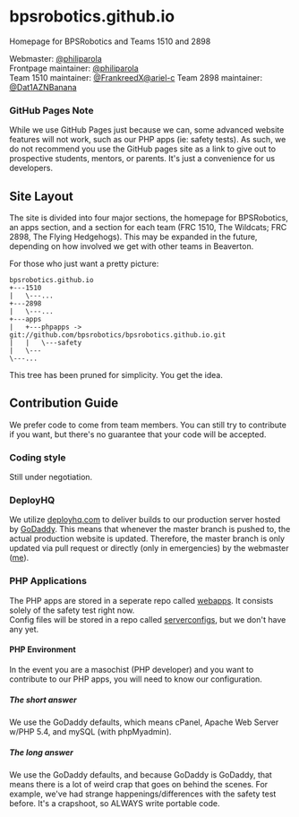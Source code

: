 # bpsrobotics.github.io
Homepage for BPSRobotics and Teams 1510 and 2898

Webmaster:				[@philiparola](https://github.com/philiparola)  
Frontpage maintainer:	[@philiparola](https://github.com/philiparola)  
Team 1510 maintainer:	[@FrankreedX](https://github.com/FrankreedX)[@ariel-c](https://github.com/ariel-c)
Team 2898 maintainer:	[@Dat1AZNBanana](https://github.com/Dat1AZNBanana)  
### GitHub Pages Note
While we use GitHub Pages just because we can, some advanced website features will not work, such as our PHP apps (ie: safety tests).  As such, we do not recommend you use the GitHub pages site as a link to give out to prospective students, mentors, or parents.  It's just a convenience for us developers.
## Site Layout
The site is divided into four major sections, the homepage for BPSRobotics, an apps section, and a section for each team (FRC 1510, The Wildcats; FRC 2898, The Flying Hedgehogs).  This may be expanded in the future, depending on how involved we get with other teams in Beaverton.


For those who just want a pretty picture:
```
bpsrobotics.github.io
+---1510
|	\---...
+---2898
|	\---...
+---apps
|	+---phpapps -> git://github.com/bpsrobotics/bpsrobotics.github.io.git
|	|	\---safety
|	\---
\---...
```
This tree has been pruned for simplicity.  You get the idea.

## Contribution Guide
We prefer code to come from team members.  You can still try to contribute if you want, but there's no guarantee that your code will be accepted.
### Coding style
Still under negotiation.
### DeployHQ
We utilize [deployhq.com](https://deployhq.com) to deliver builds to our production server hosted by [GoDaddy](https://godaddy.com).  This means that whenever the master branch is pushed to, the actual production website is updated.  Therefore, the master branch is only updated via pull request or directly (only in emergencies) by the webmaster ([me](https://github.com/philiparola)).
### PHP Applications
The PHP apps are stored in a seperate repo called [webapps](https://github.com/bpsrobotics/webapps).  It consists solely of the safety test right now.  
Config files will be stored in a repo called [serverconfigs](https://github.com/bpsrobotics/serverconfigs), but we don't have any yet.
#### PHP Environment
In the event you are a masochist (PHP developer) and you want to contribute to our PHP apps, you will need to know our configuration.
##### The short answer
We use the GoDaddy defaults, which means cPanel, Apache Web Server w/PHP 5.4, and mySQL (with phpMyadmin).
##### The long answer
We use the GoDaddy defaults, and because GoDaddy is GoDaddy, that means there is a lot of weird crap that goes on behind the scenes.  For example, we've had strange happenings/differences with the safety test before.  It's a crapshoot, so ALWAYS write portable code.
